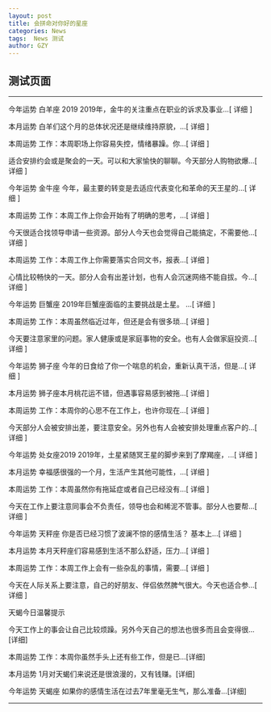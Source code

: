 ```yaml
---
layout: post
title: 会拼命对你好的星座
categories: News
tags:  News 测试
author: GZY
---
```


##  测试页面

*****

今年运势 白羊座 2019 2019年，金牛的关注重点在职业的诉求及事业...[ 详细 ]

本月运势 白羊们这个月的总体状况还是继续维持原貌，...[ 详细 ]

本周运势 工作：本周职场上你容易失控，情绪暴躁。你...[ 详细 ]

适合安排约会或是聚会的一天。可以和大家愉快的聊聊。今天部分人购物欲爆...[ 详细 ]

今年运势 金牛座 今年，最主要的转变是去适应代表变化和革命的天王星的...[ 详细 ]

本周运势 工作：本周工作上你会开始有了明确的思考，...[ 详细 ]

今天很适合找领导申请一些资源。部分人今天也会觉得自己能搞定，不需要他...[ 详细 ]

本周运势 工作：本周工作上你需要落实合同文书，报表...[ 详细 ]

心情比较畅快的一天。部分人会有出差计划，也有人会沉迷网络不能自拔。今...[ 详细 ]

今年运势 巨蟹座 2019年巨蟹座面临的主要挑战是土星。 ...[ 详细 ]

本周运势 工作：本周虽然临近过年，但还是会有很多琐...[ 详细 ]

今天要注意家里的问题。家人健康或是家庭事物的安全。也有人会做家庭投资...[ 详细 ]

今年运势 狮子座 今年的日食给了你一个喘息的机会，重新认真干活，但是...[ 详细 ]

本月运势 狮子座本月桃花运不错，但遇事容易感到被拖...[ 详细 ]

本周运势 工作：本周你的心思不在工作上，也许你现在...[ 详细 ]

今天部分人会被安排出差，要注意安全。另外也有人会被安排处理重点客户的...[ 详细 ]

今年运势 处女座2019 2019年，土星紧随冥王星的脚步来到了摩羯座，...[ 详细 ]

本月运势 幸福感很强的一个月，生活产生其他可能性，...[ 详细 ]

本周运势 工作：本周虽然你有拖延症或者自己已经没有...[ 详细 ]

今天在工作上要注意同事会不负责任，领导也会和稀泥不管事。部分人也要帮...[ 详细 ]

今年运势 天秤座 你是否已经习惯了波澜不惊的感情生活？ 基本上...[ 详细 ]

本月运势 本月天秤座们容易感到生活不那么舒适，压力...[ 详细 ]

本周运势 工作：本周工作上会有一些杂乱的事情，需要...[ 详细 ]

今天在人际关系上要注意，自己的好朋友、伴侣依然脾气很大。今天也适合参...[ 详细 ]

天蝎今日温馨提示

今天工作上的事会让自己比较烦躁。另外今天自己的想法也很多而且会变得很...[详细]

本周运势 工作：本周你虽然手头上还有些工作，但是已...[详细]

本月运势 1月对天蝎们来说还是很浪漫的，又有钱赚。[详细]

今年运势 天蝎座 如果你的感情生活在过去7年里毫无生气，那么准备...[详细]

*****